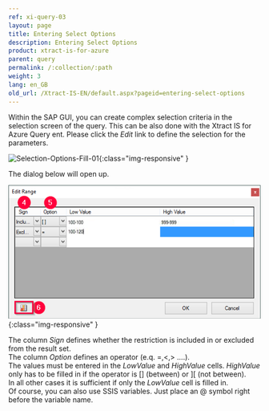 ```yaml
---
ref: xi-query-03
layout: page
title: Entering Select Options
description: Entering Select Options
product: xtract-is-for-azure
parent: query
permalink: /:collection/:path
weight: 3
lang: en_GB
old_url: /Xtract-IS-EN/default.aspx?pageid=entering-select-options
---
```


Within the SAP GUI, you can create complex selection criteria in the selection screen of the query. This can be also done with the Xtract IS for Azure Query ent.
Please click the *Edit* link to define the selection for the parameters.

![Selection-Options-Fill-01](/img/content/Selection-Options-Fill-01.png){:class="img-responsive" }

The dialog below will open up.

![Selection-Options-Fill-02](/img/content/Selection-Options-Fill-02.png){:class="img-responsive" }

The column *Sign* defines whether the restriction is included in or excluded from the result set. <br>
The column *Option* defines an operator (e.q. =,<,> ....). <br>
The values must be entered in the *LowValue* and *HighValue* cells. *HighValue* only has to be filled in if the operator is [] (between) or ][ (not between).<br>
In all other cases it is sufficient if only the *LowValue* cell is filled in.<br>
Of course, you can also use SSIS variables. Just place an @ symbol right before the variable name.
